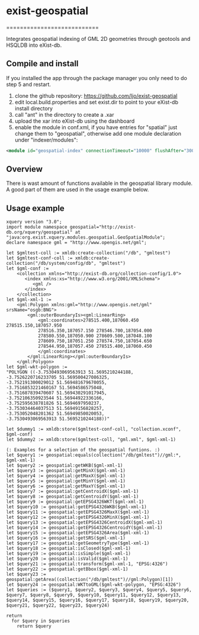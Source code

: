 # exist-geospatial
===========================

Integrates geospatial indexing of GML 2D geometries through geotools and HSQLDB into eXist-db.

## Compile and install
If you installed the app through the package manager you only need to do step 5 and restart.

1. clone the github repository: https://github.com/ljo/exist-geospatial
2. edit local.build.properties and set exist.dir to point to your eXist-db install directory
3. call "ant" in the directory to create a .xar
4. upload the xar into eXist-db using the dashboard
5. enable the module in conf.xml, if you have entries for "spatial" just change them to "geospatial", otherwise add one module declaration under "indexer/modules":
```xml
<module id="geospatial-index" connectionTimeout="10000" flushAfter="300" class="org.exist.indexing.geospatial.GMLHSQLIndex"/>
```

## Overview
There is wast amount of functions available in the geospatial library module. A good part of them are used in the usage example below.

## Usage example

```xquery
xquery version "3.0";
import module namespace geospatial="http://exist-db.org/xquery/geospatial" at
"java:org.exist.xquery.modules.geospatial.GeoSpatialModule";
declare namespace gml = "http://www.opengis.net/gml";

let $gmltest-coll := xmldb:create-collection("/db", "gmltest")
let $gmltest-conf-coll := xmldb:create-collection("/db/system/config/db", "gmltest")
let $gml-conf :=
    <collection xmlns="http://exist-db.org/collection-config/1.0">
       <index xmlns:xs="http://www.w3.org/2001/XMLSchema">
          <gml />
       </index>
    </collection>
let $gml-xml-1 :=
    <gml:Polygon xmlns:gml="http://www.opengis.net/gml" srsName="osgb:BNG">
        <gml:outerBoundaryIs><gml:LinearRing>
            <gml:coordinates>278515.400,187060.450 278515.150,187057.950
            278516.350,187057.150 278546.700,187054.000
            278580.550,187050.900 278609.500,187048.100
            278609.750,187051.250 278574.750,187054.650
            278544.950,187057.450 278515.400,187060.450
            </gml:coordinates>
        </gml:LinearRing></gml:outerBoundaryIs>
    </gml:Polygon>
let $gml-wkt-polygon := 
"POLYGON ((-3.7530493069563913 51.5695210244188,
-3.7526220716233705 51.569500427086325,
-3.752191300029012 51.569481679670055,
-3.7516853221460167 51.5694586575048,
-3.751687839470607 51.569430291017945,
-3.752106350923544 51.56944922336166,
-3.752595638781826 51.5694697950237,
-3.753034464037513 51.56949156828257,
-3.753052048201362 51.56949850020053,
-3.7530493069563913 51.5695210244188))"

let $dummy1 := xmldb:store($gmltest-conf-coll, "collection.xconf", $gml-conf)
let $dummy2 := xmldb:store($gmltest-coll, "gml.xml", $gml-xml-1)

(: Examples for a selection of the geospatial funtions. :)
let $query1 := geospatial:equals(collection("/db/gmltest")//gml:*, $gml-xml-1)
let $query2 := geospatial:getWKB($gml-xml-1)
let $query3 := geospatial:getMinX($gml-xml-1)
let $query4 := geospatial:getMaxX($gml-xml-1)
let $query5 := geospatial:getMinY($gml-xml-1)
let $query6 := geospatial:getMaxY($gml-xml-1)
let $query7 := geospatial:getCentroidX($gml-xml-1)
let $query8 := geospatial:getCentroidY($gml-xml-1)
let $query9 := geospatial:getEPSG4326WKT($gml-xml-1)
let $query10 := geospatial:getEPSG4326WKB($gml-xml-1)
let $query11 := geospatial:getEPSG4326MaxX($gml-xml-1)
let $query12 := geospatial:getEPSG4326MinX($gml-xml-1)
let $query13 := geospatial:getEPSG4326CentroidX($gml-xml-1)
let $query14 := geospatial:getEPSG4326CentroidY($gml-xml-1)
let $query15 := geospatial:getEPSG4326Area($gml-xml-1)
let $query16 := geospatial:getSRS($gml-xml-1)
let $query17 := geospatial:getGeometryType($gml-xml-1)
let $query18 := geospatial:isClosed($gml-xml-1)
let $query19 := geospatial:isSimple($gml-xml-1)
let $query20 := geospatial:isValid($gml-xml-1)
let $query21 := geospatial:transform($gml-xml-1, "EPSG:4326")
let $query22 := geospatial:getBbox($gml-xml-1)
let $query23 := geospatial:getArea((collection("/db/gmltest")//gml:Polygon)[1])
let $query24 := geospatial:WKTtoGML($gml-wkt-polygon, "EPSG:4326")
let $queries := ($query1, $query2, $query3, $query4, $query5, $query6, $query7, $query8, $query9, $query10, $query11, $query12, $query13, $query14, $query15, $query16, $query17, $query18, $query19, $query20, $query21, $query22, $query23, $query24)

return
  for $query in $queries
    return $query
```
